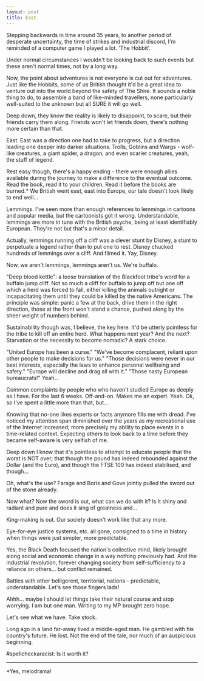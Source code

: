 ```yaml
---
layout: post
title: East
---
```


Stepping backwards in time around 35 years, to another period of desperate uncertainty, the time of strikes and industrial discord, I'm reminded of a computer game I played a lot.  'The Hobbit'.

Under normal circumstances I wouldn't be looking back to such events but these aren't normal times, not by a long way.

Now, the point about adventures is not everyone is cut out for adventures.  Just like the Hobbits, some of us British thought it'd be a great idea to venture out into the world beyond the safety of The Shire.  It sounds a noble thing to do, to assemble a band of like-minded travellers, none particularly well-suited to the unknown but all SURE it will go well.

Deep down, they know the reality is likely to disappoint, to scare, but their friends carry them along.  Friends won't let friends down, there's nothing more certain than that.

East.  East was a direction one had to take to progress, but a direction leading one deeper into darker situations.  Trolls, Goblins and Wargs - wolf-like creatures, a giant spider, a dragon, and even scarier creatures, yeah, the stuff of legend.

Rest easy though, there's a happy ending - there were enough allies available during the journey to make a difference to the eventual outcome.  Read the book, read it to your children.  Read it before the books are burned.*  We British went east, east into Europe, our tale doesn't look likely to end well…

Lemmings.  I've seen more than enough references to lemmings in  cartoons and popular media, but the cartoonists got it wrong.  Understandable, lemmings are more in tune with the British psyche, being at least identifiably European.  They're not but that's a minor detail.  

Actually, lemmings running off a cliff was a clever stunt by Disney, a stunt to perpetuate a legend rather than to put one to rest.  Disney chucked hundreds of lemmings over a cliff.   And filmed it.  Yay, Disney.

Now, we aren't lemmings, lemmings aren't us.  We're buffalo.

"Deep blood kettle": a loose translation of the Blackfoot tribe's word for a buffalo jump cliff.  Not so much a cliff for buffalo to jump off but one off which a herd was forced to fall, either killing the animals outright or incapacitating them until they could be killed by the native Americans.  The principle was simple: panic a few at the back, drive them in the right direction, those at the front won't stand a chance, pushed along by the sheer weight of numbers behind.

Sustainability though was, I believe, the key here.  It'd be utterly pointless for the tribe to kill off an entire herd.  What happens next year?  And the next?  Starvation or the necessity to become nomadic?  A stark choice.

"United Europe has been a curse."  "We've become complacent, reliant upon other people to make decisions for us."  "Those decisions were never in our best interests, especially the laws to enhance personal wellbeing and safety."  "Europe will decline and drag all with it."  "Those nasty European bureaucrats!"  Yeah…

Common complaints by people who who haven't studied Europe as deeply as I have.  For the last 6 weeks.  Off-and-on.  Makes me an expert.  Yeah.  Ok, so I've spent a little more than that, but…

Knowing that no-one likes experts or facts anymore fills me with dread.  I've noticed my attention span diminished over the years as my recreational use of the Internet increased; more precisely my ability to place events in a time-related context.  Expecting others to look back to a time before they became self-aware is very selfish of me.

Deep down I know that it's pointless to attempt to educate people that the worst is NOT over; that though the pound has indeed rebounded against the Dollar (and the Euro), and though the FTSE 100 has indeed stabilised, and though…

Oh, what's the use?  Farage and Boris and Gove jointly pulled the sword out of the stone already. 

Now what?  Now the sword is out, what can we do with it?  Is it shiny and radiant and pure and does it sing of greatness and…

King-making is out.  Our society doesn't work like that any more.

Eye-for-eye justice systems, etc. all gone, consigned to a time in history when things were just simpler, more predictable.

Yes, the Black Death focused the nation's collective mind, likely brought along social and economic change in a way nothing previously had.  And the industrial revolution, forever changing society from self-sufficiency to a reliance on others… but conflict remained.

Battles with other belligerent, territorial, nations - predictable, understandable.  Let's see those fingers lads!

Ahhh… maybe I should let things take their natural course and stop worrying.  I am but one man.  Writing to my MP brought zero hope.

Let's see what we have.  Take stock.

Long ago in a land far-away lived a middle-aged man.  He gambled with his country's future.  He lost.  Not the end of the tale, nor much of an auspicious beginning.

#spellcheckaracist: Is it worth it?

---

*Yes, melodrama!
